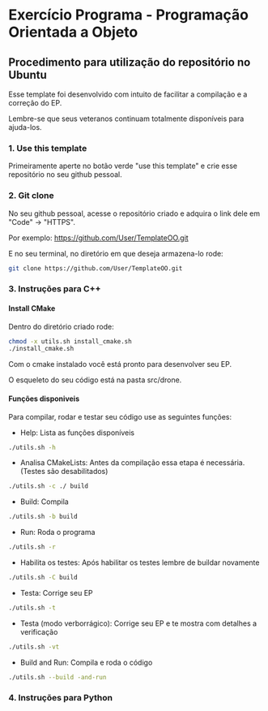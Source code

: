 # Exercício Programa - Programação Orientada a Objeto

## Procedimento para utilização do repositório no Ubuntu
Esse template foi desenvolvido com intuito de facilitar a compilação e a correção do EP.

Lembre-se que seus veteranos continuam totalmente disponíveis para ajuda-los.

### 1. Use this template
Primeiramente aperte no botão verde "use this template" e crie esse repositório no seu github pessoal.

### 2. Git clone
No seu github pessoal, acesse o repositório criado e adquira o link dele em "Code" -> "HTTPS".

Por exemplo: https://github.com/User/TemplateOO.git

E no seu terminal, no diretório em que deseja armazena-lo rode:
```bash
git clone https://github.com/User/TemplateOO.git
```

### 3. Instruções para C++
#### Install CMake
Dentro do diretório criado rode:
```bash
chmod -x utils.sh install_cmake.sh
./install_cmake.sh
```

Com o cmake instalado você está pronto para desenvolver seu EP.

O esqueleto do seu código está na pasta src/drone.
#### Funções disponiveis 
Para compilar, rodar e testar seu código use as seguintes funções:

- Help: Lista as funções disponíveis
```bash
./utils.sh -h
```

- Analisa CMakeLists: Antes da compilação essa etapa é necessária. (Testes são desabilitados)
```bash
./utils.sh -c ./ build
```

- Build: Compila 
```bash
./utils.sh -b build
```
- Run: Roda o programa
```bash
./utils.sh -r
```
- Habilita os testes: Após habilitar os testes lembre de buildar novamente 
```bash
./utils.sh -C build
```

- Testa: Corrige seu EP
```bash
./utils.sh -t
```

- Testa (modo verborrágico): Corrige seu EP e te mostra com detalhes a verificação
```bash
./utils.sh -vt
```

- Build and Run: Compila e roda o código
```bash
./utils.sh --build -and-run
```

### 4. Instruções para Python
